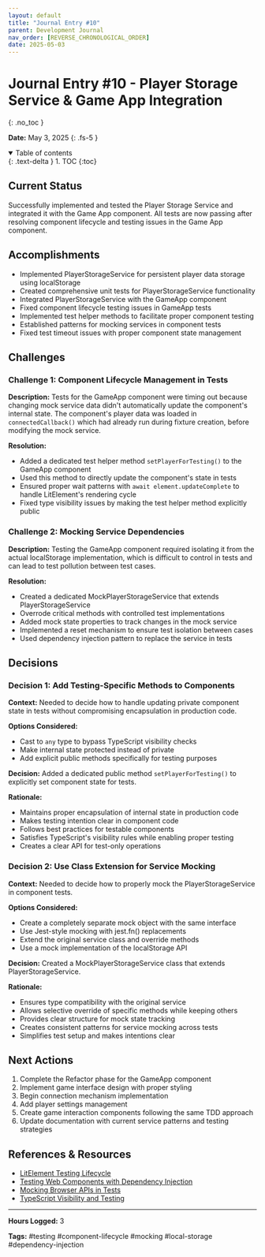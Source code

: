 ```yaml
---
layout: default
title: "Journal Entry #10"
parent: Development Journal
nav_order: [REVERSE_CHRONOLOGICAL_ORDER]
date: 2025-05-03
---
```


# Journal Entry #10 - Player Storage Service & Game App Integration
{: .no_toc }

**Date:** May 3, 2025
{: .fs-5 }

<details open markdown="block">
  <summary>
    Table of contents
  </summary>
  {: .text-delta }
1. TOC
{:toc}
</details>

## Current Status

Successfully implemented and tested the Player Storage Service and integrated it with the Game App component. All tests are now passing after resolving component lifecycle and testing issues in the Game App component.

## Accomplishments

- Implemented PlayerStorageService for persistent player data storage using localStorage
- Created comprehensive unit tests for PlayerStorageService functionality
- Integrated PlayerStorageService with the GameApp component
- Fixed component lifecycle testing issues in GameApp tests
- Implemented test helper methods to facilitate proper component testing
- Established patterns for mocking services in component tests
- Fixed test timeout issues with proper component state management

## Challenges

### Challenge 1: Component Lifecycle Management in Tests

**Description:** Tests for the GameApp component were timing out because changing mock service data didn't automatically update the component's internal state. The component's player data was loaded in `connectedCallback()` which had already run during fixture creation, before modifying the mock service.

**Resolution:** 
- Added a dedicated test helper method `setPlayerForTesting()` to the GameApp component
- Used this method to directly update the component's state in tests
- Ensured proper wait patterns with `await element.updateComplete` to handle LitElement's rendering cycle
- Fixed type visibility issues by making the test helper method explicitly public

### Challenge 2: Mocking Service Dependencies

**Description:** Testing the GameApp component required isolating it from the actual localStorage implementation, which is difficult to control in tests and can lead to test pollution between test cases.

**Resolution:**
- Created a dedicated MockPlayerStorageService that extends PlayerStorageService
- Overrode critical methods with controlled test implementations
- Added mock state properties to track changes in the mock service
- Implemented a reset mechanism to ensure test isolation between cases
- Used dependency injection pattern to replace the service in tests

## Decisions

### Decision 1: Add Testing-Specific Methods to Components

**Context:** Needed to decide how to handle updating private component state in tests without compromising encapsulation in production code.

**Options Considered:**
- Cast to `any` type to bypass TypeScript visibility checks
- Make internal state protected instead of private
- Add explicit public methods specifically for testing purposes

**Decision:** Added a dedicated public method `setPlayerForTesting()` to explicitly set component state for tests.

**Rationale:**
- Maintains proper encapsulation of internal state in production code
- Makes testing intention clear in component code
- Follows best practices for testable components
- Satisfies TypeScript's visibility rules while enabling proper testing
- Creates a clear API for test-only operations

### Decision 2: Use Class Extension for Service Mocking

**Context:** Needed to decide how to properly mock the PlayerStorageService in component tests.

**Options Considered:**
- Create a completely separate mock object with the same interface
- Use Jest-style mocking with jest.fn() replacements
- Extend the original service class and override methods
- Use a mock implementation of the localStorage API

**Decision:** Created a MockPlayerStorageService class that extends PlayerStorageService.

**Rationale:**
- Ensures type compatibility with the original service
- Allows selective override of specific methods while keeping others
- Provides clear structure for mock state tracking
- Creates consistent patterns for service mocking across tests
- Simplifies test setup and makes intentions clear

## Next Actions

1. Complete the Refactor phase for the GameApp component
2. Implement game interface design with proper styling
3. Begin connection mechanism implementation
4. Add player settings management
5. Create game interaction components following the same TDD approach
6. Update documentation with current service patterns and testing strategies

## References & Resources

- [LitElement Testing Lifecycle](https://lit.dev/docs/components/lifecycle/)
- [Testing Web Components with Dependency Injection](https://open-wc.org/guides/developing-components/testing/)
- [Mocking Browser APIs in Tests](https://developer.mozilla.org/en-US/docs/Web/API/Storage/LocalStorage#testing_with_mock_localstorage)
- [TypeScript Visibility and Testing](https://www.typescriptlang.org/docs/handbook/2/classes.html#private)

---

**Hours Logged:** 3

**Tags:** #testing #component-lifecycle #mocking #local-storage #dependency-injection